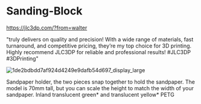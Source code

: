 # Sanding-Block

https://jlc3dp.com/?from=walter

"truly delivers on quality and precision! With a wide range of materials, fast turnaround, and competitive pricing, they’re my top choice for 3D printing. Highly recommend JLC3DP for reliable and professional results! #JLC3DP #3DPrinting"

![1de2bdbdd7af924d4249e9dafb54d697_display_large](https://github.com/user-attachments/assets/a68f3acf-b457-49a9-b6e2-3366d640e606)

Sandpaper holder, the two pieces snap together to hold the sandpaper.  The model is 70mm tall, but you can scale the height to match the width of your sandpaper.  Inland translucent green* and translucent yellow* PETG

